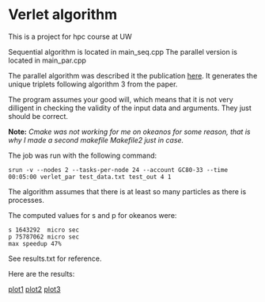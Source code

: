 # Verlet algorithm
This is a project for hpc course at UW

Sequential algorithm is located in main_seq.cpp
The parallel version is located in main_par.cpp

The parallel algorithm was described it the publication [here](https://www.researchgate.net/profile/Katherine_Yelick/publication/282380541_A_Computation-_and_Communication-Optimal_Parallel_Direct_3-Body_Algorithm/links/58aaf804aca27206d9bceb90/A-Computation-and-Communication-Optimal-Parallel-Direct-3-Body-Algorithm.pdf).
It generates the unique triplets following algorithm 3 from the paper.

The program assumes your good will, which means that it is not very dilligent in 
checking the validity of the input data and arguments. They just should be correct.

**Note:**
*Cmake was not working for me on okeanos for some reason, that is why I made a second makefile Makefile2 just in case.*

The job was run with the following command:

```
srun -v --nodes 2 --tasks-per-node 24 --account GC80-33 --time 00:05:00 verlet_par test_data.txt test_out 4 1
```

The algorithm assumes that there is at least so many particles as there is processes.

The computed values for s and p for okeanos were:
```
s 1643292  micro sec
p 75787062 micro sec
max speedup 47%
```
See results.txt for reference.

Here are the results:

[plot1](plots/fit.jpg?raw=true "Fitting data")
[plot2](plots/strong.jpg?raw=true "Amdahl's law strong speedup")
[plot3](plots/soft.jpg?raw=true "Gustafson's law, soft speedup")